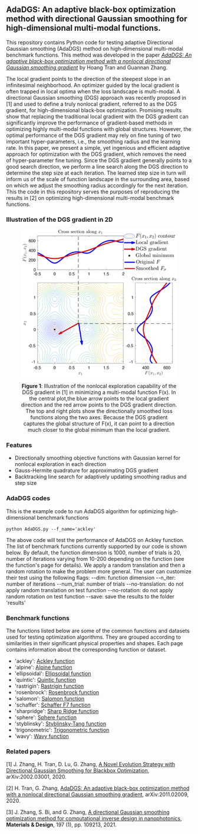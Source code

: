## AdaDGS: An adaptive black-box optimization method with directional Gaussian smoothing for high-dimensional multi-modal functions.
This repository contains Python code for testing adaptive Directional Gaussian smoothing (AdaDGS) method on high-dimensional multi-modal benchmark functions. This method was  developed in the paper [*AdaDGS: An adaptive black-box optimization method with a nonlocal directional Gaussian smoothing gradient*](https://arxiv.org/abs/2011.02009) by Hoang Tran and Guannan Zhang. 

The local gradient points to the direction of the steepest slope in an infinitesimal neighborhood. An optimizer guided by the local gradient is often trapped in local optima when the loss landscape is multi-modal. A directional Gaussian smoothing (DGS) approach was recently proposed in [1] and used to define a truly nonlocal gradient, referred to as the DGS gradient, for high-dimensional black-box optimization. Promising results show that replacing the traditional local gradient with the DGS gradient can significantly improve the performance of gradient-based methods in optimizing highly multi-modal functions with global structures. However, the optimal performance of the DGS gradient may rely on fine tuning of two important hyper-parameters, i.e., the smoothing radius and the learning rate. In this paper, we present a simple, yet ingenious and efficient adaptive approach for optimization with the DGS gradient, which removes the need of hyper-parameter fine tuning. Since the DGS gradient generally points to a good search direction, we perform a line search along the DGS direction to determine the step size at each iteration. The learned step size in turn will inform us of the scale of function landscape in the surrounding area, based on which we adjust the smoothing radius accordingly for the next iteration. This the code in this repository serves the purposes of reproducing the results in [2] on optimizing high-dimensional multi-modal benchmark functions.  


### Illustration of the DGS gradient in 2D
<div align="center"> 
<figure>
  <p><img src="Benchmark Functions/image/DGS_illustration.png" alt="DGS_gradient illustration" height="400">
  <figcaption> <b>Figure 1</b>: Illustration of the nonlocal exploration capability of the DGS gradient in [1] in minimizing a multi-modal function F(x). In the central plot,the blue arrow points to the local gradient direction and the red arrow points to the DGS gradient direction. The top and right plots show the directionally smoothed loss functions along the two axes. Because the DGS gradient captures the global structure of F(x), it can point to a direction much closer to the global minimum than the local gradient.</figcaption>
</figure>
</div>


### Features 
- Directionally smoothing objective functions with Gaussian kernel for nonlocal exploration in each direction  
- Gauss-Hermite quadrature for approximating DGS gradient
- Backtracking line search for adaptively updating smoothing radius and step size 

### AdaDGS codes
This is the example code to run AdaDGS algorithm for optimizing high-dimensional benchmark functions

```
python AdaDGS.py --f_name='ackley'
```
The above code will test the performance of AdaDGS on Ackley function. The list of benchmark functions currently supported by our code is shown below. By default, the function dimension is 1000, number of trials is 20, number of iterations varying from 10-200 depending on the function (see the function's page for details). We apply a random translation and then a random rotation to make the problem more general. The user can customize their test using the following flags: 
--dim: function dimension 
--n_iter: number of iterations
--num_trial: number of trials 
--no-translation: do not apply random translation on test function
--no-rotation: do not apply random rotation on test function 
--save: save the results to the folder 'results'

### Benchmark functions 

The functions listed below are some of the common functions and datasets used for testing optimization algorithms. They are grouped according to similarities in their significant physical properties and shapes. Each page contains information about the corresponding function or dataset. 

- 'ackley': [Ackley function](https://github.com/HoangATran/Directional-Gaussian-smoothing/blob/main/Benchmark%20Functions/Ackley.md)
- 'alpine': [Alpine function](https://github.com/HoangATran/Directional-Gaussian-smoothing/blob/main/Benchmark%20Functions/Alpine.md)
- 'ellipsoidal': [Ellipsoidal function](https://github.com/HoangATran/Directional-Gaussian-smoothing/blob/main/Benchmark%20Functions/Ellipsoidal.md)
- 'quintic': [Quintic function](https://github.com/HoangATran/Directional-Gaussian-smoothing/blob/main/Benchmark%20Functions/Quintic.md)
- 'rastrigin': [Rastrigin function](https://github.com/HoangATran/Directional-Gaussian-smoothing/blob/main/Benchmark%20Functions/Rastrigin.md)
- 'rosenbrock': [Rosenbrock function](https://github.com/HoangATran/Directional-Gaussian-smoothing/blob/main/Benchmark%20Functions/Rosenbrock.md)
- 'salomon': [Salomon function](https://github.com/HoangATran/Directional-Gaussian-smoothing/blob/main/Benchmark%20Functions/Salomon.md)
- 'schaffer': [Schaffer F7 function](https://github.com/HoangATran/Directional-Gaussian-smoothing/blob/main/Benchmark%20Functions/Schaffer.md)
- 'sharpridge': [Sharp Ridge function](https://github.com/HoangATran/Directional-Gaussian-smoothing/blob/main/Benchmark%20Functions/SharpRidge.md)
- 'sphere': [Sphere function](https://github.com/HoangATran/Directional-Gaussian-smoothing/blob/main/Benchmark%20Functions/Sphere.md)
- 'styblinsky': [Styblinsky-Tang function](https://github.com/HoangATran/Directional-Gaussian-smoothing/blob/main/Benchmark%20Functions/Styblinsky-Tang.md)
- 'trigonometric': [Trigonometric function](https://github.com/HoangATran/Directional-Gaussian-smoothing/blob/main/Benchmark%20Functions/Trigonometric.md)
- 'wavy': [Wavy function](https://github.com/HoangATran/Directional-Gaussian-smoothing/blob/main/Benchmark%20Functions/Wavy.md)

### Related papers 

[1] J. Zhang, H. Tran, D. Lu, G. Zhang, [A Novel Evolution Strategy with Directional Gaussian Smoothing for Blackbox Optimization](https://arxiv.org/pdf/2002.03001.pdf), arXiv:2002.03001, 2020. 

[2] H. Tran, G. Zhang, [AdaDGS: An adaptive black-box optimization method with a nonlocal directional Gaussian smoothing gradient](https://arxiv.org/abs/2011.02009), arXiv:2011.02009, 2020.

[3] J. Zhang, S. Bi, and G. Zhang, [A directional Gaussian smoothing optimization method for computational inverse design in nanophotonics](https://www.sciencedirect.com/science/article/pii/S0264127520307486), <b>Materials & Design</b>, 197 (1), pp. 109213, 2021.
